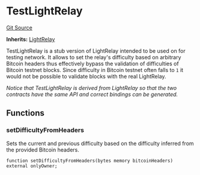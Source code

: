 # TestLightRelay
[Git Source](https://github.com/bob-collective/bob/blob/6feef4b26921a0e62c67cac7076c04271613ba33/src/relay/TestLightRelay.sol)

**Inherits:**
[LightRelay](../../relay/LightRelay.sol/contract.LightRelay.md)

TestLightRelay is a stub version of LightRelay intended to be
used on for testing network. It allows to set the relay's
difficulty based on arbitrary Bitcoin headers thus effectively
bypass the validation of difficulties of Bitcoin testnet blocks.
Since difficulty in Bitcoin testnet often falls to `1` it would not
be possible to validate blocks with the real LightRelay.

*Notice that TestLightRelay is derived from LightRelay so that the two
contracts have the same API and correct bindings can be generated.*


## Functions
### setDifficultyFromHeaders

Sets the current and previous difficulty based on the difficulty
inferred from the provided Bitcoin headers.


```solidity
function setDifficultyFromHeaders(bytes memory bitcoinHeaders) external onlyOwner;
```


